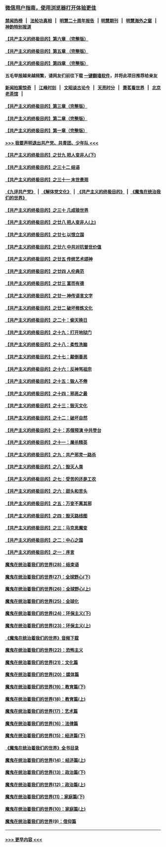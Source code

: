### [微信用户指南，使用浏览器打开体验更佳](https://github.com/gfw-breaker/banned-news1/blob/master/indexes/wechat-guide.md?t=0)
#### [禁闻热榜](热点新闻.md?t=0)  &nbsp;&nbsp;|&nbsp;&nbsp; [法轮功真相](https://github.com/gfw-breaker/truth/blob/master/README.md?t=0) &nbsp;&nbsp;|&nbsp;&nbsp; [明慧二十周年报告](https://github.com/gfw-breaker/mh-reports/blob/master/README.md?t=0) &nbsp;&nbsp;|&nbsp;&nbsp;[明慧期刊](https://github.com/gfw-breaker/mh-qikan) &nbsp;&nbsp;|&nbsp;&nbsp; [明慧海外之窗](https://github.com/gfw-breaker/mh-news/blob/master/README.md?t=0) &nbsp;&nbsp;|&nbsp;&nbsp; [神韵特别报道](https://github.com/gfw-breaker/mh-news/blob/master/shenyun.md?t=0)
#### [【共产主义的终极目的】第六章 （完整版）](../pages/nsc422/n11428913.md?t=02052222) 
#### [【共产主义的终极目的】第五章 （完整版）](../pages/nsc422/n11428912.md?t=02052222) 
#### [【共产主义的终极目的】第四章 （完整版）](../pages/nsc422/n11428907.md?t=02052222) 
#### 五毛举报越来越频繁，请网友们前往下载 [一键翻墙软件](https://github.com/gfw-breaker/ssr-accounts)，并将此项目推荐给亲友
#### [新闻拍案惊奇](https://github.com/gfw-breaker/banned-news1/blob/master/pages/link4.md) &nbsp;&nbsp;|&nbsp;&nbsp; [江峰时刻](https://github.com/gfw-breaker/banned-news1/blob/master/pages/link4.md) &nbsp;&nbsp;|&nbsp;&nbsp; [文昭谈古论今](https://github.com/gfw-breaker/banned-news1/blob/master/pages/link4.md) &nbsp;&nbsp;|&nbsp;&nbsp; [天亮时分](https://github.com/gfw-breaker/banned-news1/blob/master/pages/link4.md) &nbsp;&nbsp;|&nbsp;&nbsp; [萧茗看世界](https://github.com/gfw-breaker/banned-news1/blob/master/pages/link4.md) &nbsp;&nbsp;|&nbsp;&nbsp; [北京老茶馆](https://github.com/gfw-breaker/banned-news1/blob/master/pages/link4.md) &nbsp;&nbsp;|&nbsp;&nbsp; 
#### [【共产主义的终极目的】第三章（完整版）](../pages/nsc422/n11428848.md?t=02052222) 
#### [【共产主义的终极目的】第二章（完整版）](../pages/nsc422/n11428831.md?t=02052222) 
#### [【共产主义的终极目的】第一章（完整版）](../pages/nsc422/n11417651.md?t=02052222) 
#### [>>> 我要声明退出共产党、共青团、少年队 <<<](https://github.com/begood0513/goodnews/blob/master/quit/letter.md) 
#### [【共产主义的终极目的】之廿九 把人变非人(下)](../pages/nsc422/n11344140.md?t=02052222) 
#### [【共产主义的终极目的】之三十二 结语](../pages/nsc422/n11360535.md?t=02052222) 
#### [【共产主义的终极目的】之三十一 末世景观](../pages/nsc422/n11351129.md?t=02052222) 
#### [《九评共产党》](https://github.com/begood0513/9ping.md/blob/master/README.md) &nbsp;|&nbsp; [《解体党文化》](../../../../jtdwh.md/blob/master/README.md)  &nbsp;|&nbsp; [《共产主义的终极目的》](../../../../gczydzjmd.md/blob/master/README.md) &nbsp;|&nbsp; [《魔鬼在统治我们的世界》](../../../../mgztzwmdsj.md/blob/master/README.md) 
#### [【共产主义的终极目的】之三十 几成狼世界](../pages/nsc422/n11348280.md?t=02052222) 
#### [【共产主义的终极目的】之廿八 把人变非人(上)](../pages/nsc422/n11340492.md?t=02052222) 
#### [【共产主义的终极目的】之廿七 以恨立国](../pages/nsc422/n11336944.md?t=02052222) 
#### [【共产主义的终极目的】之廿六 中共对抗普世价值](../pages/nsc422/n11324785.md?t=02052222) 
#### [【共产主义的终极目的】之廿五 传统艺术颂神](../pages/nsc422/n11296396.md?t=02052222) 
#### [【共产主义的终极目的】之廿四 人伦典范](../pages/nsc422/n11296397.md?t=02052222) 
#### [【共产主义的终极目的】之廿三 富而有德](../pages/nsc422/n11283598.md?t=02052222) 
#### [【共产主义的终极目的】之廿一 神传语言文字](../pages/nsc422/n11263265.md?t=02052222) 
#### [【共产主义的终极目的】之廿二 破坏修炼文化](../pages/nsc422/n11245728.md?t=02052222) 
#### [【共产主义的终极目的】之二十：偷天换日](../pages/nsc422/n11238846.md?t=02052222) 
#### [【共产主义的终极目的】之十九：打开地狱门](../pages/nsc422/n11206376.md?t=02052222) 
#### [【共产主义的终极目的】之十八：柔性洗脑](../pages/nsc422/n11199994.md?t=02052222) 
#### [【共产主义的终极目的】之十七：颠倒善恶](../pages/nsc422/n11179782.md?t=02052222) 
#### [【共产主义的终极目的】之十六：反神骂祖宗](../pages/nsc422/n11166798.md?t=02052222) 
#### [【共产主义的终极目的】之十五：毁人不倦](../pages/nsc422/n11166792.md?t=02052222) 
#### [【共产主义的终极目的】之十四：邪恶之最](../pages/nsc422/n11150249.md?t=02052222) 
#### [【共产主义的终极目的】之十三：毁灭文化](../pages/nsc422/n11135227.md?t=02052222) 
#### [【共产主义的终极目的】之十二：破坏自然](../pages/nsc422/n11135214.md?t=02052222) 
#### [【共产主义的终极目的】之十：苏俄预演 中共登台](../pages/nsc422/n11118424.md?t=02052222) 
#### [【共产主义的终极目的】之十一：屠杀精英](../pages/nsc422/n11118442.md?t=02052222) 
#### [【共产主义的终极目的】之九：共产邪灵一路杀](../pages/nsc422/n11114139.md?t=02052222) 
#### [【共产主义的终极目的】之八：毁灭人类](../pages/nsc422/n11108503.md?t=02052222) 
#### [【共产主义的终极目的】之七：受苦的还是工农](../pages/nsc422/n11101809.md?t=02052222) 
#### [【共产主义的终极目的】之六：甜头和苦头](../pages/nsc422/n11096971.md?t=02052222) 
#### [【共产主义的终极目的】之五：万变不离其邪](../pages/nsc422/n11091285.md?t=02052222) 
#### [【共产主义的终极目的】之四：毁灭路线图](../pages/nsc422/n11086284.md?t=02052222) 
#### [【共产主义的终极目的】之三：马克思魔变](../pages/nsc422/n11061941.md?t=02052222) 
#### [【共产主义的终极目的】之二：中心之国](../pages/nsc422/n11047728.md?t=02052222) 
#### [【共产主义的终极目的】之一：序言](../pages/nsc422/n11086077.md?t=02052222) 
#### [魔鬼在统治着我们的世界(28)：结束语](../pages/nsc422/n10936246.md?t=02052222) 
#### [魔鬼在统治着我们的世界(27)：全球野心(下)](../pages/nsc422/n10928319.md?t=02052222) 
#### [魔鬼在统治着我们的世界(26)：全球野心(上)](../pages/nsc422/n10900318.md?t=02052222) 
#### [魔鬼在统治着我们的世界(25)：全球化](../pages/nsc422/n10788205.md?t=02052222) 
#### [魔鬼在统治着我们的世界(24)：环保主义(下)](../pages/nsc422/n10695307.md?t=02052222) 
#### [魔鬼在统治着我们的世界(23)：环保主义(上)](../pages/nsc422/n10688613.md?t=02052222) 
#### [《魔鬼在统治着我们的世界》音频下载](../pages/nsc422/n10635553.md?t=02052222) 
#### [魔鬼在统治着我们的世界(22)：恐怖主义](../pages/nsc422/n10614727.md?t=02052222) 
#### [魔鬼在统治着我们的世界(21)：文化篇](../pages/nsc422/n10597706.md?t=02052222) 
#### [魔鬼在统治着我们的世界(20)：媒体篇](../pages/nsc422/n10586579.md?t=02052222) 
#### [魔鬼在统治着我们的世界(19)：教育篇(下)](../pages/nsc422/n10564808.md?t=02052222) 
#### [魔鬼在统治着我们的世界(18)：教育篇(上)](../pages/nsc422/n10526970.md?t=02052222) 
#### [魔鬼在统治着我们的世界(17)：艺术篇](../pages/nsc422/n10499093.md?t=02052222) 
#### [魔鬼在统治着我们的世界(16)：法律篇](../pages/nsc422/n10485969.md?t=02052222) 
#### [魔鬼在统治着我们的世界(15)：经济篇(下)](../pages/nsc422/n10469975.md?t=02052222) 
#### [《魔鬼在统治着我们的世界》全书目录](../pages/nsc422/n10464261.md?t=02052222) 
#### [魔鬼在统治着我们的世界(14)：经济篇(上)](../pages/nsc422/n10457370.md?t=02052222) 
#### [魔鬼在统治着我们的世界(13)：政治篇(下)](../pages/nsc422/n10448270.md?t=02052222) 
#### [魔鬼在统治着我们的世界(12)：政治篇(上)](../pages/nsc422/n10444576.md?t=02052222) 
#### [魔鬼在统治着我们的世界(11)：家庭篇(下)](../pages/nsc422/n10440961.md?t=02052222) 
#### [魔鬼在统治着我们的世界(10)：家庭篇(上)](../pages/nsc422/n10435448.md?t=02052222) 
#### [魔鬼在统治着我们的世界(9)：信仰篇](../pages/nsc422/n10432159.md?t=02052222) 

----
#### [ >>> 更早内容 <<< ](../indexes/nsc422-earlier.md)
